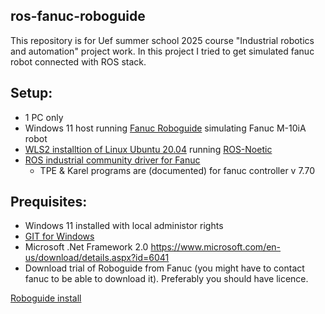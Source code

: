 ## ros-fanuc-roboguide
This repository is for Uef summer school 2025 course "Industrial robotics and automation" project work. In this project I tried to get simulated fanuc robot connected with ROS stack.

## Setup:
- 1 PC only
- Windows 11 host running [Fanuc Roboguide](https://my.fanuc.eu) simulating Fanuc M-10iA robot
- [WLS2 installtion of Linux Ubuntu 20.04](https://documentation.ubuntu.com/wsl/stable/howto/install-ubuntu-wsl2/) running [ROS-Noetic](https://wiki.ros.org/noetic/Installation/Ubuntu)
- [ROS industrial community driver for Fanuc](https://github.com/ros-industrial/fanuc)
    - TPE & Karel programs are (documented) for fanuc controller v 7.70
 
## Prequisites:
- Windows 11 installed with local administor rights
- [GIT for Windows](https://git-scm.com/downloads/win)
- Microsoft .Net Framework 2.0 https://www.microsoft.com/en-us/download/details.aspx?id=6041
- Download trial of Roboguide from Fanuc (you might have to contact fanuc to be able to download it). Preferably you should have licence.

[Roboguide install](https://github.com/polonenmatti/ros-fanuc-roboguide/blob/main/01_roboguide.md)
